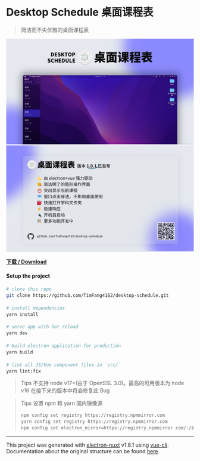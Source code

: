 # Desktop Schedule 桌面课程表

> 简洁而不失优雅的桌面课程表

![](images/01.png)  
![](images/02.jpg)

[**下载 / Download**](https://github.com/TimFang4162/desktop-schedule/releases)

#### Setup the project

```bash
# clone this repo
git clone https://github.com/TimFang4162/desktop-schedule.git

# install dependencies
yarn install

# serve app with hot reload
yarn dev

# build electron application for production
yarn build

# lint all JS/Vue component files in `src/`
yarn lint:fix

```

> Tips
> 不支持 node v17+(由于 OpenSSL 3.0)。最高的可用版本为 node v16
> 在接下来的版本中将会修复此 Bug

> Tips
> 设置 npm 和 yarn 国内镜像源
>
> ```bash
> npm config set registry https://registry.npmmirror.com
> yarn config set registry https://registry.npmmirror.com
> npm config set electron_mirror=https://registry.npmmirror.com/-/binary/electron/
> ```

---

This project was generated with [electron-nuxt](https://github.com/michalzaq12/electron-nuxt) v1.8.1 using [vue-cli](https://github.com/vuejs/vue-cli). Documentation about the original structure can be found [here](https://github.com/michalzaq12/electron-nuxt/blob/master/README.md).
